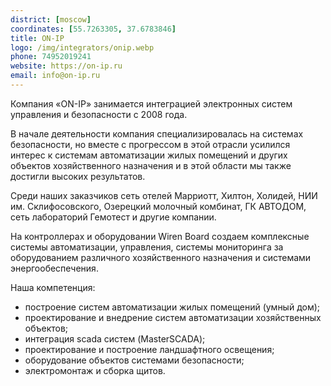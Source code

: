 ```yaml
---
district: [moscow]
coordinates: [55.7263305, 37.6783846]
title: ON-IP
logo: /img/integrators/onip.webp
phone: 74952019241
website: https://on-ip.ru
email: info@on-ip.ru
---
```


Компания «ON-IP» занимается интеграцией электронных систем управления и безопасности с 2008 года.

В начале деятельности компания специализировалась на системах безопасности, но вместе с прогрессом в этой отрасли усилился интерес к системам автоматизации жилых помещений и других объектов хозяйственного назначения и в этой области мы также достигли высоких результатов.

Среди наших заказчиков сеть отелей Марриотт, Хилтон, Холидей, НИИ им. Склифосовского, Озерецкий молочный комбинат, ГК АВТОДОМ, сеть лабораторий Гемотест и другие компании.

На контроллерах и оборудовании Wiren Board создаем комплексные системы автоматизации, управления, системы мониторинга за оборудованием различного хозяйственного назначения и системами энергообеспечения.

Наша компетенция:

- построение систем автоматизации жилых помещений (умный дом);
- проектирование и внедрение систем автоматизации хозяйственных объектов;
- интеграция scada систем (MasterSCADA);
- проектирование и построение ландшафтного освещения;
- оборудование объектов системами безопасности;
- электромонтаж и сборка щитов.
